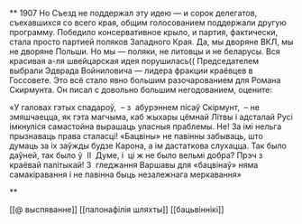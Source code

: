 **
1907
Но Съезд не поддержал эту идею — и сорок делегатов, съехавшихся со всего края, общим голосованием поддержали другую программу. Победило консервативное крыло, и партия, фактически, стала просто партией поляков Западного Края. Да, мы дворяне ВКЛ, мы не дворяне Польши. Но мы — поляки, не литовцы и не беларусы. Вся красивая а-ля швейцарская идея порушилась(( Председателем выбрали Эдврада Войниловича — лидера фракции краёвцев в Госсовете. Это всё стало явно большим разочарованием для Романа Скирмунта. Он писал с довольно большим негодованием, оцените:
  
«У галовах гэтых спадароў,  – з  абурэннем пісаў Скірмунт,  – не змяшчаецца, як гэта магчыма, каб жыхары цёмнай Літвы і адсталай Русі імкнуліся самастойна вырашаць уласныя праблемы. Не! За імі нельга прызнаваць права сталасці! «Бацвіны» не павінны забываць, што думаць за іх заўжды будзе Карона, а ім дастаткова слухацца. Так было даўней, так было ў  ІІ  Думе, і  ці ж не было вельмі добра? Прэч з  краёвай палітыкай! З  гледжання Варшавы для «бацвінаў» няма самакіравання і не павінна быць незалежнага меркавання»

**

[[@ выспяванне]]
[[палонафілія шляхты]]
[[бацьвіннікі]]

